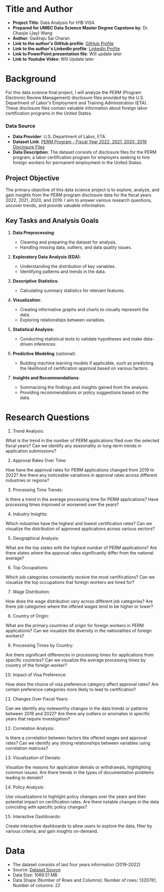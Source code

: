# Title and Author

- **Project Title**: Data Analysis for H1B VISA
- **Prepared for UMBC Data Science Master Degree Capstone by**: Dr. Chaojie (Jay) Wang
- **Author**: Gadiraju Sai Charan
- **Link to the author's GitHub profile**: [GitHub Profile](https://github.com/Saicharan0297)
- **Link to the author's LinkedIn profile**: [LinkedIn Profile](https://www.linkedin.com/in/sai-charan-gadiraju/)
- **Link to PowerPoint presentation file**: Will update later 
- **Link to Youtube Video**: Will Update later

# Background

For this data science final project, I will analyze the PERM (Program Electronic Review Management) disclosure files provided by the U.S. Department of Labor's Employment and Training Administration (ETA). These disclosure files contain valuable information about foreign labor certification programs in the United States.

### Data Source
- **Data Provider**: U.S. Department of Labor, ETA
- **Dataset Link**: [PERM Program - Fiscal Year 2022, 2021, 2020, 2019 Disclosure Files](https://www.dol.gov/agencies/eta/foreign-labor/performance)
- **Data Description**: The dataset consists of disclosure files for the PERM program, a labor certification program for employers seeking to hire foreign workers for permanent employment in the United States.

## Project Objective

The primary objective of this data science project is to explore, analyze, and gain insights from the PERM program disclosure data for the fiscal years 2022, 2021, 2020, and 2019. I aim to answer various research questions, uncover trends, and provide valuable information.

## Key Tasks and Analysis Goals

1. **Data Preprocessing**: 
   - Cleaning and preparing the dataset for analysis.
   - Handling missing data, outliers, and data quality issues.
   
2. **Exploratory Data Analysis (EDA)**:
   - Understanding the distribution of key variables.
   - Identifying patterns and trends in the data.
   
3. **Descriptive Statistics**:
   - Calculating summary statistics for relevant features.
   
4. **Visualization**:
   - Creating informative graphs and charts to visually represent the data.
   - Exploring relationships between variables.
   
5. **Statistical Analysis**:
   - Conducting statistical tests to validate hypotheses and make data-driven inferences.
   
6. **Predictive Modeling** (optional):
   - Building machine learning models if applicable, such as predicting the likelihood of certification approval based on various factors.

7. **Insights and Recommendations**:
   - Summarizing the findings and insights gained from the analysis.
   - Providing recommendations or policy suggestions based on the data.

# Research Questions

1. Trend Analysis:

What is the trend in the number of PERM applications filed over the selected fiscal years?
Can we identify any seasonality or long-term trends in application submissions?

2. Approval Rates Over Time:

How have the approval rates for PERM applications changed from 2019 to 2022?
Are there any noticeable variations in approval rates across different industries or regions?

3. Processing Time Trends:

Is there a trend in the average processing time for PERM applications?
Have processing times improved or worsened over the years?

4. Industry Insights:

Which industries have the highest and lowest certification rates?
Can we visualize the distribution of approved applications across various sectors?

5. Geographical Analysis:

What are the top states with the highest number of PERM applications?
Are there states where the approval rates significantly differ from the national average?

6. Top Occupations:

Which job categories consistently receive the most certifications?
Can we visualize the top occupations that foreign workers are hired for?

7. Wage Distribution:

How does the wage distribution vary across different job categories?
Are there job categories where the offered wages tend to be higher or lower?

8. Country of Origin:

What are the primary countries of origin for foreign workers in PERM applications?
Can we visualize the diversity in the nationalities of foreign workers?

9. Processing Times by Country:

Are there significant differences in processing times for applications from specific countries?
Can we visualize the average processing times by country of the foreign worker?

10. Impact of Visa Preference:

How does the choice of visa preference category affect approval rates?
Are certain preference categories more likely to lead to certification?

11. Changes Over Fiscal Years:

Can we identify any noteworthy changes in the data trends or patterns between 2019 and 2022?
Are there any outliers or anomalies in specific years that require investigation?

12. Correlation Analysis:

Is there a correlation between factors like offered wages and approval rates?
Can we identify any strong relationships between variables using correlation matrices?

13. Visualization of Denials:

Visualize the reasons for application denials or withdrawals, highlighting common issues.
Are there trends in the types of documentation problems leading to denials?

14. Policy Analysis:

Use visualizations to highlight policy changes over the years and their potential impact on certification rates.
Are there notable changes in the data coinciding with specific policy changes?

15. Interactive Dashboards:

Create interactive dashboards to allow users to explore the data, filter by various criteria, and gain insights on-demand.

# Data

- The dataset consists of last four years information (2019-2022)
- Source: [Dataset Source](https://www.dol.gov/agencies/eta/foreign-labor/performance)
- Data Size: 1069.51 MB
- Data Shape (Number of Rows and Columns): Number of rows: 1320781, Number of columns: 22
